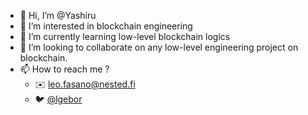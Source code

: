 - 👋 Hi, I’m @Yashiru
- 👀 I’m interested in blockchain engineering
- 🌱 I’m currently learning low-level blockchain logics
- 💞️ I’m looking to collaborate on any low-level engineering project on blockchain.
- 📫 How to reach me ?
    - ✉️ leo.fasano@nested.fi
    - 🐦 [@lgebor](https://twitter.com/lgebor)

<!---
Yashiru/Yashiru is a ✨ special ✨ repository because its `README.md` (this file) appears on your GitHub profile.
You can click the Preview link to take a look at your changes.
--->
